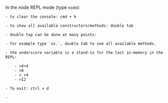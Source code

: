 In the node REPL mode (type `node`):
	
	- to clear the console: cmd + k
	
	- to show all available constructors/methods: double tab
	
	- double tap can be done at many points:

	- for example type `os.`, double tab to see all available methods.

	- the underscore variable is a stand-in for the last in-memory in the REPL:

		- >4+4
		- >8
		- >_+4
		- >12

	- To exit: ctrl + d

	- 
